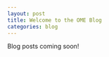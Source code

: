 ```yaml
---
layout: post
title: Welcome to the OME Blog
categories: blog
---
```


Blog posts coming soon!
